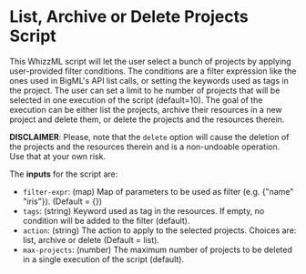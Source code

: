 # List, Archive or Delete Projects Script

This WhizzML script will let the user select a bunch of projects
by applying user-provided filter conditions. The conditions are a filter
expression like the ones used in BigML's API list calls, or setting the
keywords used as tags in the project. The user can set a
limit to he number of projects that will be selected
in one execution of the script (default=10). The goal of the execution can be
either list the projects, archive their resources in a new project and
delete them, or delete the projects and the resources therein.

**DISCLAIMER**: Please, note that the `delete` option will cause the deletion
of the projects and the resources therein and is a non-undoable operation.
Use that at your own risk.

The **inputs** for the script are:

* `filter-expr`: (map) Map of parameters to be used as filter (e.g.
  {"name" "iris"}). (Default = {})
* `tags`: (string) Keyword used as tag in the resources. If empty, no
  condition will be added to the filter (default).
* `action`: (string) The action to apply to the selected projects. Choices
   are: list, archive or delete (Default = list).
* `max-projects`: (number) The maximum number of projects to be deleted
  in a single execution of the script (default).
